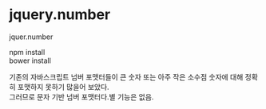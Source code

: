 # jquery.number
jquer.number				

npm install				
bower install		
		
기존의 자바스크립트 넘버 포맷터들이 큰 숫자 또는 아주 작은 소수점 숫자에 대해 정확히 포맷하지 못하기 많을어 보았다.		
그러므로 문자 기반 넘버 포맷터다.별 기능은 없음.
